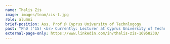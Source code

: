 ```yaml
---
name: Thalis Zis
image: images/team/zis-t.jpg
role: alumni
brief-position: Ass. Prof @ Cyprus University of Technlogogy
past: "PhD ('15) <br> Currently: Lecturer at Cyprus University of Technology"
external-page-only: https://www.linkedin.com/in/thalis-zis-16958230/
---
```


